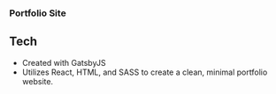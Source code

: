 ### Portfolio Site

## Tech
- Created with GatsbyJS
- Utilizes React, HTML, and SASS to create a clean, minimal portfolio website.